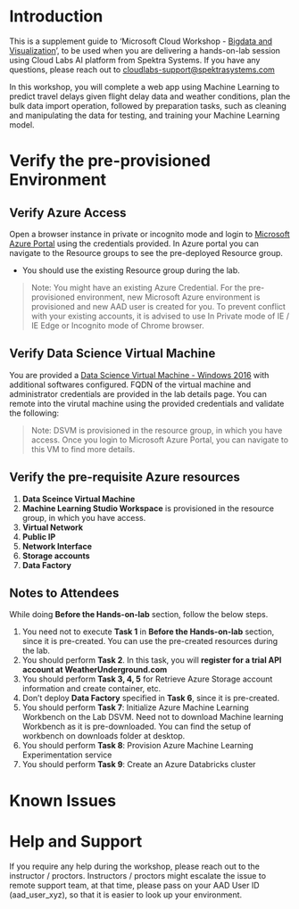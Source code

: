 # Introduction

This is a supplement guide to ‘Microsoft Cloud Workshop - [Bigdata and Visualization](https://github.com/Microsoft/MCW-Big-data-and-visualization/blob/master/Hands-on%20lab/HOL%20step-by-step%20-%20Big%20data%20and%20visualization.md)’, to be used when you are delivering a hands-on-lab session using Cloud Labs AI platform from Spektra Systems. If you have any questions, please reach out to cloudlabs-support@spektrasystems.com

In this workshop, you will complete a web app using Machine Learning to predict travel delays given flight delay data and weather conditions, plan the bulk data import operation, followed by preparation tasks, such as cleaning and manipulating the data for testing, and training your Machine Learning model.

# Verify the pre-provisioned Environment

## Verify Azure Access

Open a browser instance in private or incognito mode and login to [Microsoft Azure Portal](https://portal.azure.com) using the credentials provided. In Azure portal you can navigate to the Resource groups to see the pre-deployed Resource group.
* You should use the existing Resource group during the lab.

> Note: You might have an existing Azure Credential. For the pre-provisioned environment, new Microsoft Azure environment is provisioned and new AAD user is created for you. To prevent conflict with your existing accounts, it is advised to use In Private mode of IE / IE Edge or Incognito mode of Chrome browser.

## Verify Data Science Virtual Machine

You are provided a [Data Science Virtual Machine - Windows 2016](https://azuremarketplace.microsoft.com/en-us/marketplace/apps/microsoft-ads.windows-data-science-vm) with additional softwares configured. FQDN of the virtual machine and administrator credentials are provided in the lab details page. You can remote into the virutal machine using the provided credentials and validate the following:

> Note: DSVM is provisioned in the resource group, in which you have access. Once you login to Microsoft Azure Portal, you can navigate to this VM to find more details.

## Verify the pre-requisite Azure resources
1. **Data Sceince Virtual Machine**
2. **Machine Learning Studio Workspace** is provisioned in the resource group, in which you have access. 
3. **Virtual Network**
4. **Public IP**
5. **Network Interface**
6. **Storage accounts**
7. **Data Factory**


## Notes to Attendees
While doing **Before the Hands-on-lab** section, follow the below steps.
1. You need not to execute **Task 1** in **Before the Hands-on-lab** section, since it is pre-created. You can use the pre-created resources during the lab.
2. You should perform **Task 2**. In this task, you will **register for a trial API account at WeatherUnderground.com**
3. You should perform **Task 3, 4, 5** for Retrieve Azure Storage account information and create container, etc.
4. Don’t deploy **Data Factory** specified in **Task 6**, since it is pre-created.
5. You should perform **Task 7**: Initialize Azure Machine Learning Workbench on the Lab DSVM.
   Need not to download Machine learning Workbench as it is pre-downloaded. You can find the setup of workbench on downloads folder at  desktop.
6. You should perform **Task 8**: Provision Azure Machine Learning Experimentation service
7. You should perform **Task 9**: Create an Azure Databricks cluster

# Known Issues

# Help and Support

If you require any help during the workshop, please reach out to the instructor / proctors. Instructors / proctors might escalate the issue to remote support team, at that time, please pass on your AAD User ID (aad_user_xyz), so that it is easier to look up your environment.


